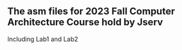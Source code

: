 ## The asm files for 2023 Fall Computer Architecture Course hold by Jserv  
Including Lab1 and Lab2
